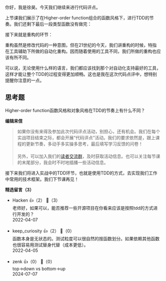 你好，我是徐昊。今天我们继续来进行代码评点。

上节课我们展示了在Higher-order function组合的函数风格下，进行TDD的节奏。我们还剩下最后一段类型函数没有做完：

接下来就是重构的环节：

重构虽然是修改代码的一种意图，但在21世纪的今天，我们讲重构的时候，特指在工具辅助下所做的自动化重构。因而随着使用的工具不同，我们所做的重构也应该有所不同。

可以说，无论使用什么样的语言，我们都应该找到那个对自动化支持最好的工具，这样才能让整个TDD的过程变得更加顺畅。这也是我在这次代码点评中，想特别提醒你注意的一点。

## 思考题

Higher-order function函数风格和对象风格在TDD的节奏上有什么不同？

**编辑来信**

> 如果你没有来得及参加此次代码评点活动，别担心，还有机会。我们在每个实战项目结束之际，都会开展“代码评点”活动。我们的要求依然是，跟上课程的更新节奏，多动手多实操多思考，最后填写学习反馈的问卷！  
> 　  
> 另外，可以加入我们的[读者交流群](https://jinshuju.net/f/zvOavT)，及时获取活动信息。也可以关注每节课的末尾部分，我会时不时地插播一些活动信息。

接下来我们将进入实战中的TDD环节，也就是使用TDD的方式，去实现我们工作中常用的技术框架。我们下节课再见！
<div><strong>精选留言（3）</strong></div><ul>
<li><span>Hacken</span> 👍（2） 💬（3）<div>老师好，如果可以，能否推荐一些开源项目在你看来应该是按照tdd的方式进行开发的？</div>2022-04-07</li><br/><li><span>keep_curiosity</span> 👍（2） 💬（0）<div>函数本身是无状态的。测试粒度可以很自然的按函数划分。如果依赖其他函数也很容易用测试替身代替（成本更低）。</div>2022-04-05</li><br/><li><span>zenk</span> 👍（0） 💬（0）<div>top-&gt;down vs bottom-&gt;up</div>2024-07-07</li><br/>
</ul>